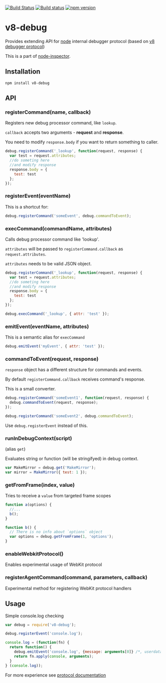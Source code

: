[![Build Status](https://travis-ci.org/node-inspector/v8-debug.svg?branch=master)](https://travis-ci.org/node-inspector/v8-debug)
[![Build status](https://ci.appveyor.com/api/projects/status/rb02h15b61xyryhx/branch/master?svg=true)](https://ci.appveyor.com/project/3y3/v8-debug-145/branch/master)
[![npm version](https://badge.fury.io/js/v8-debug.svg)](http://badge.fury.io/js/v8-debug)

# v8-debug
Provides extending API for [node](http://github.com/ry/node) internal debugger protocol (based on [v8 debugger protocol](https://code.google.com/p/v8/wiki/DebuggerProtocol))

This is a part of [node-inspector](http://github.com/node-inspector/node-inspector).

## Installation
```
npm install v8-debug
```
## API

### registerCommand(name, callback)
Registers new debug processor command, like `lookup`.

`callback` accepts two arguments - **request** and **response**.

You need to modify `response.body` if you want to return something to caller.
```js
debug.registerCommand('_lookup', function(request, response) {
  var test = request.attributes;
  //do someting here
  //and modify response
  response.body = {
    test: test
  };
});
```

### registerEvent(eventName)
This is a shortcut for:
```js
debug.registerCommand('someEvent', debug.commandToEvent);
```

### execCommand(commandName, attributes)
Calls debug processor command like 'lookup'.

`attributes` will be passed to `registerCommand.callback` as `request.attributes`.

`attributes` needs to be valid JSON object.
```js
debug.registerCommand('_lookup', function(request, response) {
  var test = request.attributes;
  //do someting here
  //and modify response
  response.body = {
    test: test
  };
});

debug.execCommand('_lookup', { attr: 'test' });
```

### emitEvent(eventName, attributes)
This is a semantic alias for `execCommand`
```js
debug.emitEvent('myEvent', { attr: 'test' });
```

### commandToEvent(request, response)
`response` object has a different structure for commands and events.

By default `registerCommand.callback` receives command's response.

This is a small converter.
```js
debug.registerCommand('someEvent1', function(request, response) {
  debug.commandToEvent(request, response);
});

debug.registerCommand('someEvent2', debug.commandToEvent);
```
Use `debug.registerEvent` instead of this.

### runInDebugContext(script)
(alias `get`)

Evaluates string or function (will be stringifyed) in debug context.
```js
var MakeMirror = debug.get('MakeMirror');
var mirror = MakeMirror({ test: 1 });
```

### getFromFrame(index, value)
Tries to receive a `value` from targeted frame scopes
```js
function a(options) {
  //...
  b();
}

function b() {
  // There is no info about `options` object
  var options = debug.getFromFrame(1, 'options');
}
```

### enableWebkitProtocol()
Enables experimental usage of WebKit protocol

### registerAgentCommand(command, parameters, callback)
Experimental method for registering WebKit protocol handlers

## Usage

Simple console.log checking
```js
var debug = require('v8-debug');

debug.registerEvent('console.log');

console.log = (function(fn) {
  return function() {
    debug.emitEvent('console.log', {message: arguments[0]} /*, userdata*/);
    return fn.apply(console, arguments);
  }
} (console.log));
```

For more experience see [protocol documentation](https://github.com/buggerjs/bugger-v8-client/blob/master/PROTOCOL.md)
